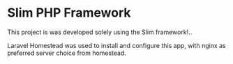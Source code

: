 # Slim PHP Framework

This project is was developed solely using the Slim framework!..

Laravel Homestead was used to install and configure this app, with nginx as preferred server choice from homestead.


